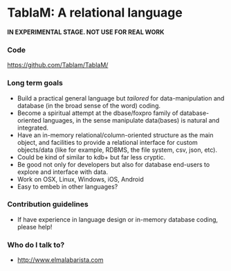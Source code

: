 # TablaM: A relational language #

**IN EXPERIMENTAL STAGE. NOT USE FOR REAL WORK**

### Code ###

https://github.com/Tablam/TablaM/

### Long term goals ###

* Build a practical general language but *tailored* for data-manipulation and database (in the broad sense of the word) coding.
* Become a spiritual attempt at the dbase/foxpro family of database-oriented languages, in the sense manipulate data(bases) is natural and integrated.
* Have an in-memory relational/column-oriented structure as the main object, and facilities to provide a relational interface for custom objects/data 
  (like for example, RDBMS, the file system, csv, json, etc).
* Could be kind of similar to kdb+ but far less cryptic.
* Be good not only for developers but also for database end-users to explore and interface with data.
* Work on OSX, Linux, Windows, iOS, Android
* Easy to embeb in other languages?

### Contribution guidelines ###

* If have experience in language design or in-memory database coding, please help!

### Who do I talk to? ###

* http://www.elmalabarista.com
